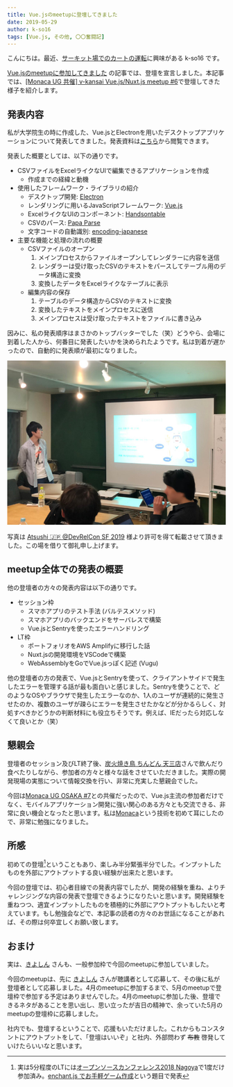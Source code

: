 ```yaml
---
title: Vue.jsのmeetupに登壇してきました
date: 2019-05-29
author: k-so16
tags: [Vue.js, その他, 〇〇奮闘記]
---
```


こんにちは。最近、[サーキット場でのカートの運転](https://sportskart.com/maishima.html)に興味がある k-so16 です。

[Vue.jsのmeetupに参加してきました](/v-kansai-meetup-5th/) の記事では、登壇を宣言しました。本記事では、[[Monaca UG 共催] v-kansai Vue.js/Nuxt.js meetup #6](https://vuekansai.connpass.com/event/126754/)で登壇してきた様子を紹介します。


## 発表内容
私が大学院生の時に作成した、Vue.jsとElectronを用いたデスクトップアプリケーションについて発表してきました。発表資料は[こちら](https://www.slideshare.net/azuki-penguin/vuejselectronvue-147187848?ref=https://vuekansai.connpass.com/event/126754/presentation/)から閲覧できます。

発表した概要としては、以下の通りです。

- CSVファイルをExcelライクなUIで編集できるアプリケーションを作成
    - 作成までの経緯と動機
- 使用したフレームワーク・ライブラリの紹介
    - デスクトップ開発: [Electron](https://electronjs.org/)
    - レンダリングに用いるJavaScriptフレームワーク: [Vue.js](https://vuejs.org/)
    - ExcelライクなUIのコンポーネント: [Handsontable](https://handsontable.com/)
    - CSVのパース: [Papa Parse](https://www.papaparse.com/)
    - 文字コードの自動識別: [encoding-japanese](https://www.npmjs.com/package/encoding-japanese)
- 主要な機能と処理の流れの概要
    - CSVファイルのオープン
        1. メインプロセスからファイルオープンしてレンダラーに内容を送信
        1. レンダラーは受け取ったCSVのテキストをパースしてテーブル用のデータ構造に変換
        1. 変換したデータをExcelライクなテーブルに表示
    - 編集内容の保存
        1. テーブルのデータ構造からCSVのテキストに変換 
        1. 変換したテキストをメインプロセスに送信
        1. メインプロセスは受け取ったテキストをファイルに書き込み

因みに、私の発表順序はまさかのトップバッターでした（笑）どうやら、会場に到着した人から、何番目に発表したいかを決められたようです。私は到着が遅かったので、自動的に発表順が最初になりました。

![](images/v-kansai-meetup-6th-1.jpg)

写真は [Atsushi  🇯🇵 @DevRelCon SF 2019](https://twitter.com/goofmint/status/1131142166351208448) 様より許可を得て転載させて頂きました。この場を借りて御礼申し上げます。


## meetup全体での発表の概要
他の登壇者の方々の発表内容は以下の通りです。

- セッション枠
    - スマホアプリのテスト手法 (バルテスメソッド)
    - スマホアプリのバックエンドをサーバレスで構築
    - Vue.jsとSentryを使ったエラーハンドリング
- LT枠
    - ポートフォリオをAWS Amplifyに移行した話
    - Nuxt.jsの開発環境をVSCodeで構築
    - WebAssemblyをGoでVue.jsっぽく記述 (Vugu)

他の登壇者の方の発表で、Vue.jsとSentryを使って、クライアントサイドで発生したエラーを管理する話が最も面白いと感じました。Sentryを使うことで、どのようなOSやブラウザで発生したエラーなのか、1人のユーザが連続的に発生させたのか、複数のユーザが疎らにエラーを発生させたかなどが分かるらしく、対処すべきかどうかの判断材料にも役立ちそうです。例えば、IEだったら対応しなくて良いとか（笑）


## 懇親会
登壇者のセッション及びLT終了後、[炭火焼き鳥 ちんどん 天三店](http://www.tenjin123.com/shops/%E7%82%AD%E7%81%AB%E7%84%BC%E3%81%8D%E9%B3%A5-%E3%81%A1%E3%82%93%E3%81%A9%E3%82%93-%E5%A4%A9%E4%B8%89%E5%BA%97/)さんで飲んだり食べたりしながら、参加者の方々と様々な話をさせていただきました。実際の開発現場の実態について情報交換を行い、非常に充実した懇親会でした。

今回は[Monaca UG OSAKA #7](https://monacaug.connpass.com/event/126756/)との共催だったので、Vue.js主流の参加者だけでなく、モバイルアプリケーション開発に強い関心のある方々とも交流できる、非常に良い機会となったと思います。私は[Monaca](https://ja.monaca.io/)という技術を初めて耳にしたので、非常に勉強になりました。


## 所感
初めての登壇[^1]ということもあり、楽しみ半分緊張半分でした。インプットしたものを外部にアウトプットする良い経験が出来たと思います。

今回の登壇では、初心者目線での発表内容でしたが、開発の経験を重ね、よりチャレンジングな内容の発表で登壇できるようになりたいと思います。開発経験を重ねつつ、適宜インプットしたものを積極的に外部にアウトプットもしたいと考えています。もし勉強会などで、本記事の読者の方々のお世話になることがあれば、その際は何卒宜しくお願い致します。


## おまけ
実は、[きよしん](/category/articles-kiyoshin-wrote/) さんも、一般参加枠で今回のmeetupに参加していました。

今回のmeetupは、先に [きよしん](/category/articles-kiyoshin-wrote/) さんが聴講者として応募して、その後に私が登壇者として応募しました。4月のmeetupに参加するまで、5月のmeetupで登壇枠で参加する予定はありませんでした。4月のmeetupに参加した後、登壇できるネタがあることを思い出し、思い立ったが吉日の精神で、余っていた5月のmeetupの登壇枠に応募しました。

社内でも、登壇するということで、応援もいただけました。これからもコンスタントにアウトプットをして、「登壇はいいぞ」と社内、外部問わず <strike>布教</strike> 啓発していけたらいいなと思います。


[^1]: 実は5分程度のLTには[オープンソースカンファレンス2018 Nagoya](https://www.ospn.jp/osc2018-nagoya/)で1度だけ参加済み。[enchant.js でお手軽ゲーム作成](https://www.slideshare.net/azuki-penguin/enchantjs-97708013)という題目で発表